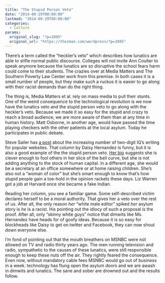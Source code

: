 ```yaml
---
title: "The Stupid Person Veto"
date: "2014-09-29T00:00:00"
lastmod: "2014-09-29T00:00:00"
categories:
  - Culture
params:
  original_slug: "?p=2895"
  original_url: "https://thezman.com/wordpress/?p=2895"
---
```


There’s a term called the “heckler’s veto” which describes how lunatics
are able to stifle normal public discourse. Colleges will not invite Ann
Coulter to speak anymore because the lunatics are so disruptive the
school fears harm could come to their students. The crazies over at
Media Matters and The Southern Poverty Law Center work from this
premise. In both cases it is a small number of people, but they make
such a ruckus it is easier to go along with their racist demands than do
the right thing.

The thing is, Media Matters et al. rely on mass media to pull their
stunts. One of the weird consequence to the technological revolution is
we now have the lunatics veto and the stupid person veto to go along
with the heckler’s veto. Because we made it so easy for the stupid and
crazy to reach a broad audience, we are more aware of them than at any
time in human history. Matt Osborne, in another age, would have passed
the time playing checkers with the other patients at the local asylum.
Today he participates in public debate.

Steve Sailer has <a
href="http://www.unz.com/isteve/the-rise-of-the-lumpenintelligentsia/"
rel="noopener noreferrer" target="_blank">a post</a> about the
increasing number of two-digit IQ’s writing for popular websites. That
column by Daisy Hernandez is funny, but it is also a good example of the
the stupid person veto.
<a href="http://en.wikipedia.org/wiki/Daisy_Hern%C3%A1ndez"
rel="noopener noreferrer" target="_blank">Her bio</a> suggests she is
clever enough to fool others in her slice of the bell curve, but she is
not adding anything to the stock of human capital. In a different age,
she would be a secretary at an office somewhere or at home raising
children. She’s also not a “woman of color” but she’s smart enough to
know that’s how stupid people gain a toe-hold in the opinion rackets
these days. Liz Warren got a job at Harvard once she became a fake
Indian.

Reading her column, you see a familiar game. Some self-described victim
declares herself to be a moral authority. That gives her a veto over the
rest of us. After all, the only reason *her* “white male editor” spiked
*her* asylum story is *he* is a racist. His pointing out the idiocy of
such a proposal is the proof. After all, only “skinny white guys” notice
that dimwits like Ms. Hernandez have heads for of goofy ideas. Because
it is so easy for blockheads like Daisy to get on twitter and Facebook,
they can now shout down everyone else.

I’m fond of pointing out that the mouth breathers on MSNBC were not
allowed on TV and radio thirty years ago. The men running television and
radio, sympathetic to the causes of these lunatics, were still
responsible enough to keep these nuts off the air. They rightly feared
the consequence. Even now, without mandatory cable fees MSNBC would go
out of business in a week. technology has flung open the asylum doors
and we are awash in dimwits and lunatics. The sane and sober are drowned
out and the results follow.
